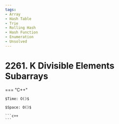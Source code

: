 ```yaml
---
tags:
- Array
- Hash Table
- Trie
- Rolling Hash
- Hash Function
- Enumeration
- Unsolved
---
```



# 2261. K Divisible Elements Subarrays

=== "C++"

    $Time: O()$

    $Space: O()$

    ```c++
    ```